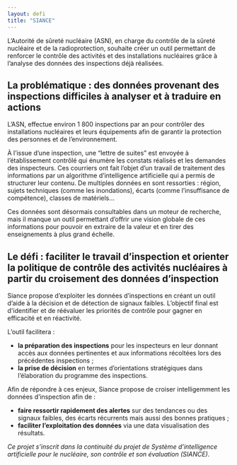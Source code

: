 ```yaml
---
layout: defi
title: "SIANCE"
---
```

L’Autorité de sûreté nucléaire (ASN), en charge du contrôle de la sûreté nucléaire et de la radioprotection, souhaite créer un outil permettant de renforcer le contrôle des activités et des installations nucléaires grâce à l’analyse des données des inspections déjà réalisées. 

## La problématique : des données provenant des inspections difficiles à analyser et à traduire en actions
L’ASN, effectue environ 1 800 inspections par an pour contrôler des installations nucléaires et leurs équipements afin de garantir la protection des personnes et de l’environnement. 

À l’issue d’une inspection, une “lettre de suites” est envoyée à l’établissement contrôlé qui énumère les constats réalisés et les demandes des inspecteurs. Ces courriers ont fait l’objet d’un travail de traitement des informations par un algorithme d’intelligence artificielle qui a permis de structurer leur contenu. De multiples données en sont ressorties : région, sujets techniques (comme les inondations), écarts (comme l’insuffisance de compétence), classes de matériels... 

Ces données sont désormais consultables dans un moteur de recherche, mais il manque un outil permettant d’offrir une vision globale de ces informations pour pouvoir en extraire de la valeur et en tirer des enseignements à plus grand échelle.

## Le défi : faciliter le travail d’inspection et orienter la politique de contrôle des activités nucléaires à partir du croisement des données d’inspection

Siance propose d’exploiter les données d’inspections en créant un outil d’aide à la décision et de détection de signaux faibles. L’objectif final est d'identifier et de réévaluer les priorités de contrôle pour gagner en efficacité et en réactivité.  

L’outil facilitera : 
- **la préparation des inspections** pour les inspecteurs en leur donnant accès aux données pertinentes et aux informations récoltées lors des précédentes inspections ;
- **la prise de décision** en termes d’orientations stratégiques dans l’élaboration du programme des inspections. 

Afin de répondre à ces enjeux, Siance propose de croiser intelligemment les données d’inspection afin de : 
- **faire ressortir rapidement des alertes** sur des tendances ou des signaux faibles, des écarts récurrents mais aussi des bonnes pratiques ;
- **faciliter l’exploitation des données** via une data visualisation des résultats.


_Ce projet s’inscrit dans la continuité du projet de Système d’intelligence artificielle pour le nucléaire, son contrôle et son évaluation (SIANCE)._
